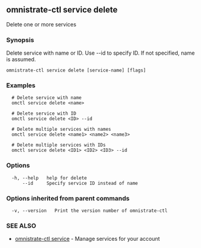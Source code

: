 ## omnistrate-ctl service delete

Delete one or more services

### Synopsis

Delete service with name or ID. Use --id to specify ID. If not specified, name is assumed.

```
omnistrate-ctl service delete [service-name] [flags]
```

### Examples

```
  # Delete service with name
  omctl service delete <name>

  # Delete service with ID
  omctl service delete <ID> --id

  # Delete multiple services with names
  omctl service delete <name1> <name2> <name3>

  # Delete multiple services with IDs
  omctl service delete <ID1> <ID2> <ID3> --id
```

### Options

```
  -h, --help   help for delete
      --id     Specify service ID instead of name
```

### Options inherited from parent commands

```
  -v, --version   Print the version number of omnistrate-ctl
```

### SEE ALSO

* [omnistrate-ctl service](omnistrate-ctl_service.md)	 - Manage services for your account

